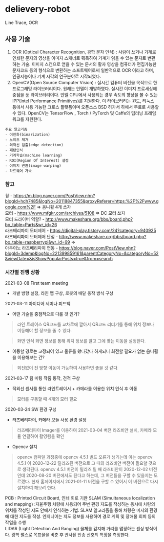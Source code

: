 # delievery-robot
Line Trace, OCR

## 사용 기술
1. OCR (Optical Character Recognition, 광학 문자 인식) : 사람이 쓰거나 기계로 인쇄한 문자의 영상을 이미지 스캐너로 획득하여 기계가 읽을 수 있는 문자로 변환하는 기술. 이미지 스캔으로 얻을 수 있는 문서의 활자 영상을 컴퓨터가 편집가능한 문자코드 등의 형식으로 변환하는 소프트웨어로써 일반적으로 OCR 이라고 하며, 인공지능이나 기계 시각의 연구분야로 시작되었다.
2. OpenCV(Open Source Computer Vision) : 실시간 컴퓨터 비전을 목적으로 한 프로그래밍 라이브러리이다. 원래는 인텔이 개발하였다. 실시간 이미지 프로세싱에 중점을 둔 라이브러리이다. 인텔 CPU에서 사용되는 경우 속도의 향상을 볼 수 있는 IPP(Intel Performance Primitives)를 지원한다. 이 라이브러리는 윈도, 리눅스 등에서 사용 가능한 크로스 플랫폼이며 오픈소스 BSD 허가서 하에서 무료로 사용할 수 있다. OpenCV는 TensorFlow , Torch / PyTorch 및 Caffe의 딥러닝 프레임워크를 지원한다.
```
주요 알고리즘
- 이진화(binarization)
- 노이즈 제거
- 외곽선 검출(edge detection)
- 패턴인식
- 기계학습(machine learning)
- ROI(Region Of Interest) 설정
- 이미지 변환(image warping)
- 하드웨어 가속
```

### 참고
휠 - https://m.blog.naver.com/PostView.nhn?blogId=hdh7485&logNo=20118847355&proxyReferer=https:%2F%2Fwww.google.com%2F => 옴니휠 4개 쓰자  
모터 - https://www.mfgkr.com/archives/5108 => DC 모터 쓰자  
모터 드라이버 역할? - http://www.makeshare.org/bbs/board.php?bo_table=Parts&wr_id=26  
라즈베리파이 모터제어 - https://digital-play.tistory.com/24?category=940925  
라즈베리파이 모터제어 단점 - http://www.makeshare.org/bbs/board.php?bo_table=raspberrypi&wr_id=69 =>  
아두이노 라즈베리파이 연동 - https://blog.naver.com/PostView.nhn?blogId=3demp&logNo=221399859161&parentCategoryNo=&categoryNo=52&viewDate=&isShowPopularPosts=true&from=search  


### 시간별 진행 상황
2021-03-08 First team meeting  
- 개발 방향 설정, 라인 맵 구상, 로봇의 배달 동작 방식 구상  

2021-03-11 아이디어 세미나 피드백  
- 어떤 기술을 중점적으로 다룰 것 인가?
> 라인 트레이스
> QR코드를 교차로에 깔아서 QR코드 리더기를 통해 위치 정보나 이동해야 할 정보를 줄 수 있다.  

> 화면 인식
> 화면 정보를 통해 위치 정보를 알고 그에 맞는 이동을 설정한다.  

- 이동할 경로는 고정되어 있고 물류를 왔다갔다 하게되니 회전할 필요가 없는 옴니휠을 이용해보는 건?
> 회전없이 전 방향 이동이 가능하여 사용하면 좋을 것 같다.  

2021-03-17 팀 미팅 작품 동작, 견적 구상  
- 적외선 센서를 통한 라인트레이서 + 카메라를 이용한 위치 인식 후 이동
> 모터를 구동할 때 4개의 모터 필요

2020-03-24 SW 환경 구성
- 라즈베리파이, 카메라 모듈 사용 환경 설정  
> 라즈베리파이 Imager를 이용하여 2021-03-04 버전 라즈비안 설치, 카메라 모듈 연결하여 촬영됨을 확인  
- Opencv 설치
> opencv 컴파일 과정중에 opencv 4.5.1 빌드 오류가 생기는데 이는 opencv 4.5.1 이 2020-12-22 릴리즈된 버전으로 그 때의 라즈비안 버전이 필요할 것으로 생각된다. opencv 4.5.1 버전이 릴리즈 될 때 라즈비안이 2020-12-02 버전인데 2020-08-20 버전에서도 된다고 하는데, 그 버전들을 구할 수 있을지는 모르겠다. 현재 홈페이지에서 2021-01-11 버전을 구할 수 있어서  이 버전으로 다시 설치하여 해보려 한다.  

PCB : Printed Circuit Board, 인쇄 회로 기판
SLAM (Simultaneous localization and mapping) :자율주행 차량에 사용되어 주변 환경 지도를 작성하는 동시에 차량의 위치를 작성된 지도 안에서 인식하는 기법. SLAM 알고리즘을 통해 차량은 미지의 환경에 대한 지도를 작성. 엔지니어는 지도 정보를 사용하여 경로 계획 및 장애물 회피 등의 작업을 수행  
LIDAR (Light Detection And Ranging) 물체를 감지해 거리를 맵핑하는 센싱 방식이다. 광학 펄스로 목표물을 비춘 후 반사된 반송 신호의 특징을 측정한다.
